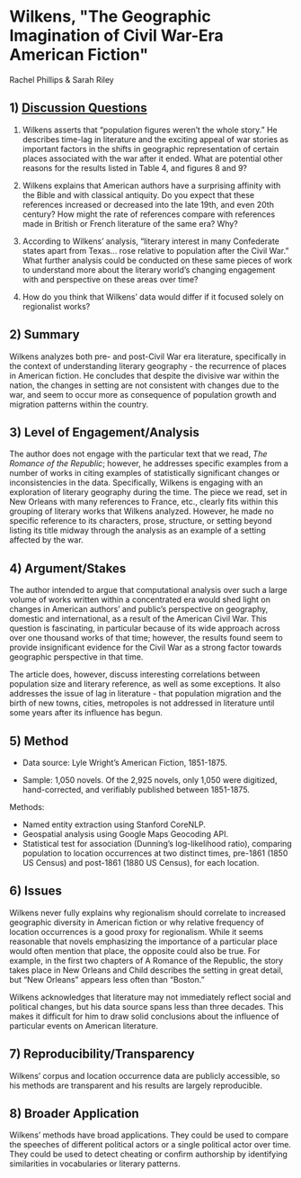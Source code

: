 # Wilkens, "The Geographic Imagination of Civil War-Era American Fiction"

Rachel Phillips & Sarah Riley

## 1) [Discussion Questions](https://goo.gl/forms/eeN7IVP0vwQyY7TC3)

1. Wilkens asserts that “population figures weren’t the whole story.” He describes time-lag in literature and the exciting appeal of war stories as important factors in the shifts in geographic representation of certain places associated with the war after it ended. What are potential other reasons for the results listed in Table 4, and figures 8 and 9?

2. Wilkens explains that American authors have a surprising affinity with the Bible and with classical antiquity. Do you expect that these references increased or decreased into the late 19th, and even 20th century? How might the rate of references compare with references made in British or French literature of the same era? Why?

3. According to Wilkens’ analysis, “literary interest in many Confederate states apart from Texas...  rose relative to population after the Civil War.” What further analysis could be conducted on these same pieces of work to understand more about the literary world’s changing engagement with and perspective on these areas over time?

4. How do you think that Wilkens’ data would differ if it focused solely on regionalist works?

## 2) Summary

Wilkens analyzes both pre- and post-Civil War era literature, specifically in the context of understanding literary geography - the recurrence of places in American fiction. He concludes that despite the divisive war within the nation, the changes in setting are not consistent with changes due to the war, and seem to occur more as consequence of population growth and migration patterns within the country.

## 3) Level of Engagement/Analysis

The author does not engage with the particular text that we read, *The Romance of the Republic*; however, he addresses specific examples from a number of works in citing examples of statistically significant changes or inconsistencies in the data. Specifically, Wilkens is engaging with an exploration of literary geography during the time. The piece we read, set in New Orleans with many references to France, etc., clearly fits within this grouping of literary works that Wilkens analyzed. However, he made no specific reference to its characters, prose, structure, or setting beyond listing its title midway through the analysis as an example of a setting affected by the war.

## 4) Argument/Stakes

The author intended to argue that computational analysis over such a large volume of works written within a concentrated era would shed light on changes in American authors’ and public’s perspective on geography, domestic and international, as a result of the American Civil War. This question is fascinating, in particular because of its wide approach across over one thousand works of that time; however, the results found seem to provide insignificant evidence for the Civil War as a strong factor towards geographic perspective in that time.

The article does, however, discuss interesting correlations between population size and literary reference, as well as some exceptions. It also addresses the issue of lag in literature - that population migration and the birth of new towns, cities, metropoles is not addressed in literature until some years after its influence has begun. 

## 5) Method

- Data source: Lyle Wright’s American Fiction, 1851-1875.

- Sample: 1,050 novels. Of the 2,925 novels, only 1,050 were digitized, hand-corrected, and verifiably published between 1851-1875.

Methods: 

- Named entity extraction using Stanford CoreNLP.
- Geospatial analysis using Google Maps Geocoding API.
- Statistical test for association (Dunning’s log-likelihood ratio), comparing population to location occurrences at two distinct times, pre-1861 (1850 US Census) and post-1861 (1880 US Census), for each location.


## 6) Issues

Wilkens never fully explains why regionalism should correlate to increased geographic diversity in American fiction or why relative frequency of location occurrences is a good proxy for regionalism. While it seems reasonable that novels emphasizing the importance of a particular place would often mention that place, the opposite could also be true. For example, in the first two chapters of A Romance of the Republic, the story takes place in New Orleans and Child describes the setting in great detail, but “New Orleans” appears less often than “Boston.” 

Wilkens acknowledges that literature may not immediately reflect social and political changes, but his data source spans less than three decades. This makes it difficult for him to draw solid conclusions about the influence of particular events on American literature.


## 7) Reproducibility/Transparency

Wilkens’ corpus and location occurrence data are publicly accessible, so his methods are transparent and his results are largely reproducible. 

## 8) Broader Application

Wilkens’ methods have broad applications. They could be used to compare the speeches of different political actors or a single political actor over time. They could be used to detect cheating or confirm authorship by identifying similarities in vocabularies or literary patterns. 


